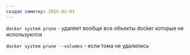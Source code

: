 ```yaml
---
создал заметку: 2025-02-03
---
```

`docker system prune` - удаляет вообще все объекты docker которые не используются

`docker system prune --volumes` - если тома не удалились
